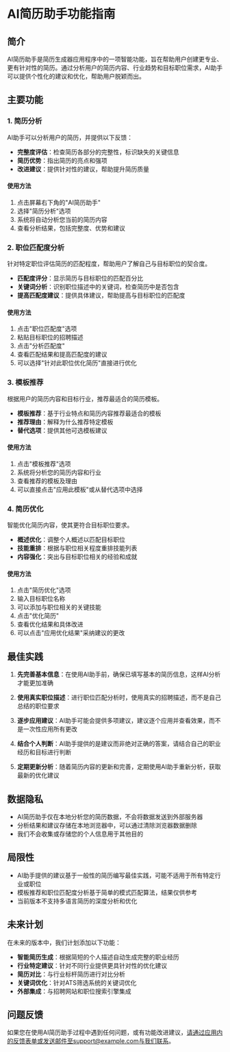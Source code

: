 # AI简历助手功能指南

## 简介

AI简历助手是简历生成器应用程序中的一项智能功能，旨在帮助用户创建更专业、更有针对性的简历。通过分析用户的简历内容、行业趋势和目标职位需求，AI助手可以提供个性化的建议和优化，帮助用户脱颖而出。

## 主要功能

### 1. 简历分析

AI助手可以分析用户的简历，并提供以下反馈：

- **完整度评估**：检查简历各部分的完整性，标识缺失的关键信息
- **简历优势**：指出简历的亮点和强项
- **改进建议**：提供针对性的建议，帮助提升简历质量

#### 使用方法

1. 点击屏幕右下角的"AI简历助手"
2. 选择"简历分析"选项
3. 系统将自动分析您当前的简历内容
4. 查看分析结果，包括完整度、优势和建议

### 2. 职位匹配度分析

针对特定职位评估简历的匹配程度，帮助用户了解自己与目标职位的契合度。

- **匹配度评分**：显示简历与目标职位的匹配百分比
- **关键词分析**：识别职位描述中的关键词，检查简历中是否包含
- **提高匹配度建议**：提供具体建议，帮助提高与目标职位的匹配度

#### 使用方法

1. 点击"职位匹配度"选项
2. 粘贴目标职位的招聘描述
3. 点击"分析匹配度"
4. 查看匹配结果和提高匹配度的建议
5. 可以选择"针对此职位优化简历"直接进行优化

### 3. 模板推荐

根据用户的简历内容和目标行业，推荐最适合的简历模板。

- **模板推荐**：基于行业特点和简历内容推荐最适合的模板
- **推荐理由**：解释为什么推荐特定模板
- **替代选项**：提供其他可选模板建议

#### 使用方法

1. 点击"模板推荐"选项
2. 系统将分析您的简历内容和行业
3. 查看推荐的模板及理由
4. 可以直接点击"应用此模板"或从替代选项中选择

### 4. 简历优化

智能优化简历内容，使其更符合目标职位要求。

- **概述优化**：调整个人概述以匹配目标职位
- **技能重排**：根据与职位相关程度重排技能列表
- **内容强化**：突出与目标职位相关的经验和成就

#### 使用方法

1. 点击"简历优化"选项
2. 输入目标职位名称
3. 可以添加与职位相关的关键技能
4. 点击"优化简历"
5. 查看优化结果和具体改进
6. 可以点击"应用优化结果"采纳建议的更改

## 最佳实践

1. **先完善基本信息**：在使用AI助手前，确保已填写基本的简历信息，这样AI分析才能更加准确

2. **使用真实职位描述**：进行职位匹配分析时，使用真实的招聘描述，而不是自己总结的职位要求

3. **逐步应用建议**：AI助手可能会提供多项建议，建议逐个应用并查看效果，而不是一次性应用所有更改

4. **结合个人判断**：AI助手提供的是建议而非绝对正确的答案，请结合自己的职业经历和目标进行判断

5. **定期更新分析**：随着简历内容的更新和完善，定期使用AI助手重新分析，获取最新的优化建议

## 数据隐私

- AI简历助手仅在本地分析您的简历数据，不会将数据发送到外部服务器
- 分析结果和建议存储在本地浏览器中，可以通过清除浏览器数据删除
- 我们不会收集或存储您的个人信息用于其他目的

## 局限性

- AI助手提供的建议基于一般性的简历编写最佳实践，可能不适用于所有特定行业或职位
- 模板推荐和职位匹配度分析基于简单的模式匹配算法，结果仅供参考
- 当前版本不支持多语言简历的深度分析和优化

## 未来计划

在未来的版本中，我们计划添加以下功能：

- **智能简历生成**：根据简短的个人描述自动生成完整的职业经历
- **行业特定建议**：针对不同行业提供更具针对性的优化建议
- **简历对比**：与行业标杆简历进行对比分析
- **关键词优化**：针对ATS筛选系统的关键词优化
- **外部集成**：与招聘网站和职位搜索引擎集成

## 问题反馈

如果您在使用AI简历助手过程中遇到任何问题，或有功能改进建议，请通过应用内的反馈表单或发送邮件至support@example.com与我们联系。 